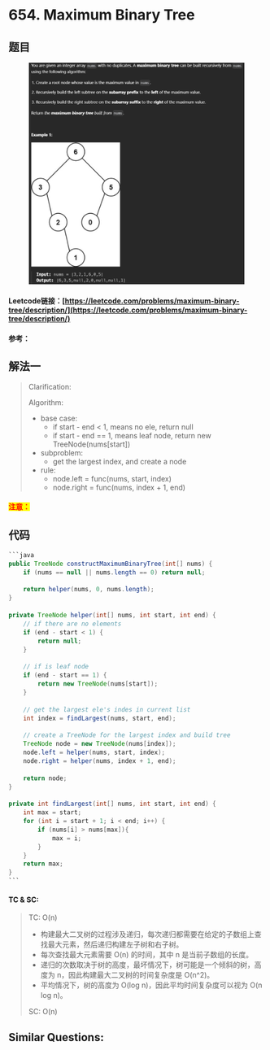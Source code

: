 # 654. Maximum Binary Tree

## 题目

<figure><img src="../../.gitbook/assets/image (3) (1) (1) (1) (1).png" alt=""><figcaption></figcaption></figure>

#### Leetcode链接：[https://leetcode.com/problems/maximum-binary-tree/description/](https://leetcode.com/problems/maximum-binary-tree/description/)

#### 参考：

## 解法一

> Clarification:&#x20;
>
> Algorithm:&#x20;
>
> * base case:&#x20;
>   * if start - end < 1, means no ele, return null
>   * if start - end == 1, means leaf node, return new TreeNode(nums\[start])
> * subproblem:
>   * get the largest index, and create a node
> * rule:
>   * node.left = func(nums, start, index)
>   * node.right = func(nums, index + 1, end)

#### <mark style="color:red;">注意：</mark>

## 代码

````java
```java
public TreeNode constructMaximumBinaryTree(int[] nums) {
    if (nums == null || nums.length == 0) return null;
    
    return helper(nums, 0, nums.length);
}

private TreeNode helper(int[] nums, int start, int end) {
    // if there are no elements
    if (end - start < 1) {
        return null;
    }

    // if is leaf node
    if (end - start == 1) {
        return new TreeNode(nums[start]);
    }

    // get the largest ele's indes in current list
    int index = findLargest(nums, start, end);

    // create a TreeNode for the largest index and build tree
    TreeNode node = new TreeNode(nums[index]);
    node.left = helper(nums, start, index);
    node.right = helper(nums, index + 1, end);

    return node;
}

private int findLargest(int[] nums, int start, int end) {
    int max = start;
    for (int i = start + 1; i < end; i++) {
        if (nums[i] > nums[max]){
            max = i;
        }
    }
    return max;
}
```
````

#### TC & SC:&#x20;

> TC: O(n)
>
> * 构建最大二叉树的过程涉及递归，每次递归都需要在给定的子数组上查找最大元素，然后递归构建左子树和右子树。
> * 每次查找最大元素需要 O(n) 的时间，其中 n 是当前子数组的长度。
> * 递归的次数取决于树的高度，最坏情况下，树可能是一个倾斜的树，高度为 n，因此构建最大二叉树的时间复杂度是 O(n^2)。
> * 平均情况下，树的高度为 O(log n)，因此平均时间复杂度可以视为 O(n log n)。
>
> SC: O(n)

## **Similar Questions:**&#x20;
